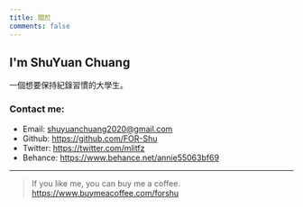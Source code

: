 ```yaml
---
title: 關於
comments: false
---
```

## I'm ShuYuan Chuang
一個想要保持紀錄習慣的大學生。

### Contact me: 
- Email: shuyuanchuang2020@gmail.com
- Github: https://github.com/FOR-Shu
- Twitter: https://twitter.com/mlitfz
- Behance: https://www.behance.net/annie55063bf69

---------------------------------------

> If you like me, you can buy me a coffee.
>  https://www.buymeacoffee.com/forshu